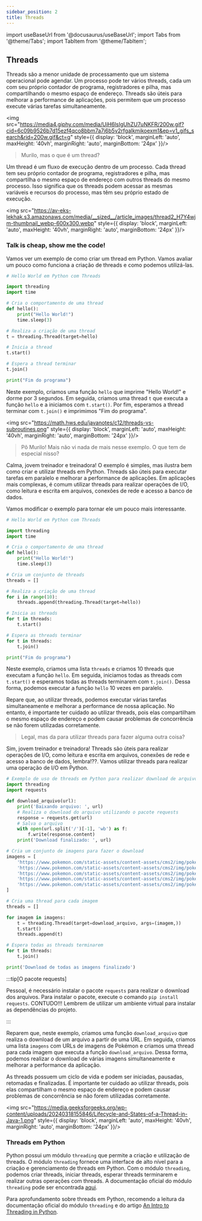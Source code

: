 ```yaml
---
sidebar_position: 2
title: Threads
---
```


import useBaseUrl from '@docusaurus/useBaseUrl';
import Tabs from '@theme/Tabs';
import TabItem from '@theme/TabItem';

## Threads

Threads são a menor unidade de processamento que um sistema operacional pode agendar. Um processo pode ter vários threads, cada um com seu próprio contador de programa, registradores e pilha, mas compartilhando o mesmo espaço de endereço. Threads são úteis para melhorar a performance de aplicações, pois permitem que um processo execute várias tarefas simultaneamente.

<img src="https://media4.giphy.com/media/UiH6lsIgUhZU7uNKFR/200w.gif?cid=6c09b9526b7d15ezf4qco8bbm7a7i6b5v2rfgalkmikoexm1&ep=v1_gifs_search&rid=200w.gif&ct=g" style={{ display: 'block', marginLeft: 'auto', maxHeight: '40vh', marginRight: 'auto', marginBottom: '24px' }}/>

> Murilo, mas o que é um thread?

Um thread é um fluxo de execução dentro de um processo. Cada thread tem seu próprio contador de programa, registradores e pilha, mas compartilha o mesmo espaço de endereço com outros threads do mesmo processo. Isso significa que os threads podem acessar as mesmas variáveis e recursos do processo, mas têm seu próprio estado de execução.

<img src="https://av-eks-lekhak.s3.amazonaws.com/media/__sized__/article_images/thread2_H7Y4wjm-thumbnail_webp-600x300.webp" style={{ display: 'block', marginLeft: 'auto', maxHeight: '40vh', marginRight: 'auto', marginBottom: '24px' }}/>


### Talk is cheap, show me the code!

Vamos ver um exemplo de como criar um thread em Python. Vamos avaliar um pouco como funciona a criação de threads e como podemos utilizá-las.

```python
# Hello World em Python com Threads

import threading
import time

# Cria o comportamento de uma thread
def hello():
    print("Hello World!")
    time.sleep(3)

# Realiza a criação de uma thread
t = threading.Thread(target=hello)

# Inicia a thread
t.start()

# Espera a thread terminar
t.join()

print("Fim do programa")
```

Neste exemplo, criamos uma função `hello` que imprime "Hello World!" e dorme por 3 segundos. Em seguida, criamos uma thread `t` que executa a função `hello` e a iniciamos com `t.start()`. Por fim, esperamos a thread terminar com `t.join()` e imprimimos "Fim do programa".


<img src="https://math.hws.edu/javanotes/c12/threads-vs-subroutines.png" style={{ display: 'block', marginLeft: 'auto', maxHeight: '40vh', marginRight: 'auto', marginBottom: '24px' }}/>


> Pô Murilo! Mais não vi nada de mais nesse exemplo. O que tem de especial nisso?

Calma, jovem treinador e treinadora! O exemplo é simples, mas ilustra bem como criar e utilizar threads em Python. Threads são úteis para executar tarefas em paralelo e melhorar a performance de aplicações. Em aplicações mais complexas, é comum utilizar threads para realizar operações de I/O, como leitura e escrita em arquivos, conexões de rede e acesso a banco de dados.

Vamos modificar o exemplo para tornar ele um pouco mais interessante.

```python
# Hello World em Python com Threads

import threading
import time

# Cria o comportamento de uma thread
def hello():
    print("Hello World!")
    time.sleep(3)

# Cria um conjunto de threads
threads = []

# Realiza a criação de uma thread
for i in range(10):
    threads.append(threading.Thread(target=hello))

# Inicia as threads
for t in threads:
    t.start()

# Espera as threads terminar
for t in threads:
    t.join()

print("Fim do programa")

```

Neste exemplo, criamos uma lista `threads` e criamos 10 threads que executam a função `hello`. Em seguida, iniciamos todas as threads com `t.start()` e esperamos todas as threads terminarem com `t.join()`. Dessa forma, podemos executar a função `hello` 10 vezes em paralelo.

Repare que, ao utilizar threads, podemos executar várias tarefas simultaneamente e melhorar a performance de nossa aplicação. No entanto, é importante ter cuidado ao utilizar threads, pois elas compartilham o mesmo espaço de endereço e podem causar problemas de concorrência se não forem utilizadas corretamente.

> Legal, mas da para utilizar threads para fazer alguma outra coisa?

Sim, jovem treinador e treinadora! Threads são úteis para realizar operações de I/O, como leitura e escrita em arquivos, conexões de rede e acesso a banco de dados, lembra!??. Vamos utilizar threads para realizar uma operação de I/O em Python.

```python
# Exemplo de uso de threads em Python para realizar download de arquivos
import threading
import requests

def download_arquivo(url):
    print('Baixando arquivo: ', url)
    # Realiza o download do arquivo utilizando o pacote requests
    response = requests.get(url)
    # Salva o arquivo
    with open(url.split('/')[-1], 'wb') as f:
        f.write(response.content)
    print('Download finalizado: ', url)

# Cria um conjunto de imagens para fazer o download
imagens = [
    'https://www.pokemon.com/static-assets/content-assets/cms2/img/pokedex/detail/025.png',
    'https://www.pokemon.com/static-assets/content-assets/cms2/img/pokedex/detail/001.png',
    'https://www.pokemon.com/static-assets/content-assets/cms2/img/pokedex/detail/004.png',
    'https://www.pokemon.com/static-assets/content-assets/cms2/img/pokedex/detail/009.png',
    'https://www.pokemon.com/static-assets/content-assets/cms2/img/pokedex/detail/150.png',
]

# Cria uma thread para cada imagem
threads = []

for imagem in imagens:
    t = threading.Thread(target=download_arquivo, args=(imagem,))
    t.start()
    threads.append(t)

# Espera todas as threads terminarem
for t in threads:
    t.join()

print('Download de todas as imagens finalizado')
```

:::tip[O pacote requests]

Pessoal, é necessário instalar o pacote `requests` para realizar o download dos arquivos. Para instalar o pacote, execute o comando `pip install requests`. CONTUDO!!! Lembrem de utilizar um ambiente virtual para instalar as dependências do projeto.

:::

Reparem que, neste exemplo, criamos uma função `download_arquivo` que realiza o download de um arquivo a partir de uma URL. Em seguida, criamos uma lista `imagens` com URLs de imagens de Pokémon e criamos uma thread para cada imagem que executa a função `download_arquivo`. Dessa forma, podemos realizar o download de várias imagens simultaneamente e melhorar a performance da aplicação.

As threads possuem um ciclo de vida e podem ser iniciadas, pausadas, retomadas e finalizadas. É importante ter cuidado ao utilizar threads, pois elas compartilham o mesmo espaço de endereço e podem causar problemas de concorrência se não forem utilizadas corretamente.


<img src="https://media.geeksforgeeks.org/wp-content/uploads/20240318155846/Lifecycle-and-States-of-a-Thread-in-Java-1.png" style={{ display: 'block', marginLeft: 'auto', maxHeight: '40vh', marginRight: 'auto', marginBottom: '24px' }}/>

### Threads em Python

Python possui um módulo `threading` que permite a criação e utilização de threads. O módulo `threading` fornece uma interface de alto nível para a criação e gerenciamento de threads em Python. Com o módulo `threading`, podemos criar threads, iniciar threads, esperar threads terminarem e realizar outras operações com threads. A documentação oficial do módulo `threading` pode ser encontrada [aqui](https://docs.python.org/3/library/threading.html).

Para aprofundamento sobre threads em Python, recomendo a leitura da documentação oficial do módulo `threading` e do artigo [An Intro to Threading in Python](https://realpython.com/intro-to-python-threading/).
